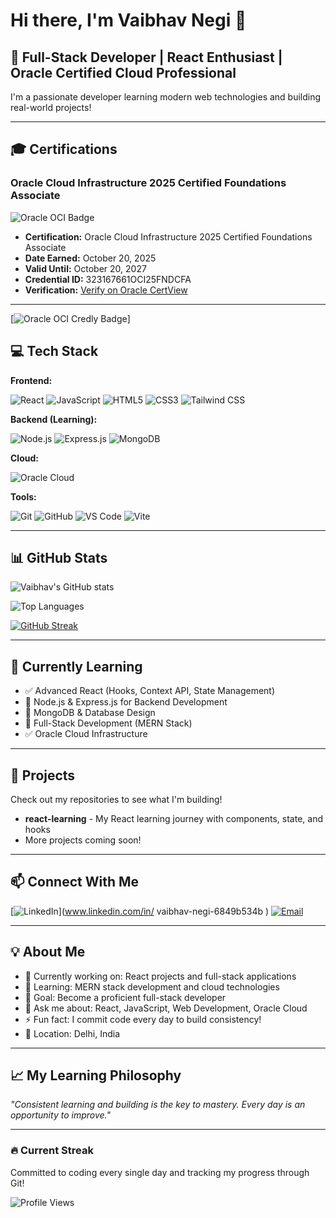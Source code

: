 # Hi there, I'm Vaibhav Negi 👋

## 🚀 Full-Stack Developer | React Enthusiast | Oracle Certified Cloud Professional

I'm a passionate developer learning modern web technologies and building real-world projects!

---

## 🎓 Certifications

### Oracle Cloud Infrastructure 2025 Certified Foundations Associate

![Oracle OCI Badge](https://img.shields.io/badge/Oracle_Cloud-Certified_Foundations_Associate-F80000?style=for-the-badge&logo=oracle&logoColor=white)

- **Certification:** Oracle Cloud Infrastructure 2025 Certified Foundations Associate  
- **Date Earned:** October 20, 2025  
- **Valid Until:** October 20, 2027  
- **Credential ID:** 323167661OCI25FNDCFA  
- **Verification:** [Verify on Oracle CertView](https://catalog-education.oracle.com/pls/certview/sharebadge?id=A949475A9818A3104D3579B3D48DDF9A0C5BE753EAFE72F309469AEC426F6C48)

---
[![Oracle OCI Credly Badge](https://images.credly.com/...)]

## 💻 Tech Stack

**Frontend:**

![React](https://img.shields.io/badge/React-20232A?style=for-the-badge&logo=react&logoColor=61DAFB)
![JavaScript](https://img.shields.io/badge/JavaScript-F7DF1E?style=for-the-badge&logo=javascript&logoColor=black)
![HTML5](https://img.shields.io/badge/HTML5-E34F26?style=for-the-badge&logo=html5&logoColor=white)
![CSS3](https://img.shields.io/badge/CSS3-1572B6?style=for-the-badge&logo=css3&logoColor=white)
![Tailwind CSS](https://img.shields.io/badge/Tailwind_CSS-38B2AC?style=for-the-badge&logo=tailwind-css&logoColor=white)

**Backend (Learning):**

![Node.js](https://img.shields.io/badge/Node.js-43853D?style=for-the-badge&logo=node.js&logoColor=white)
![Express.js](https://img.shields.io/badge/Express.js-404D59?style=for-the-badge)
![MongoDB](https://img.shields.io/badge/MongoDB-4EA94B?style=for-the-badge&logo=mongodb&logoColor=white)

**Cloud:**

![Oracle Cloud](https://img.shields.io/badge/Oracle_Cloud-F80000?style=for-the-badge&logo=oracle&logoColor=white)

**Tools:**

![Git](https://img.shields.io/badge/Git-F05032?style=for-the-badge&logo=git&logoColor=white)
![GitHub](https://img.shields.io/badge/GitHub-181717?style=for-the-badge&logo=github&logoColor=white)
![VS Code](https://img.shields.io/badge/VS_Code-007ACC?style=for-the-badge&logo=visual-studio-code&logoColor=white)
![Vite](https://img.shields.io/badge/Vite-646CFF?style=for-the-badge&logo=vite&logoColor=white)

---

## 📊 GitHub Stats

![Vaibhav's GitHub stats](https://github-readme-stats.vercel.app/api?username=Vaibhav-negii&show_icons=true&theme=radical)

![Top Languages](https://github-readme-stats.vercel.app/api/top-langs/?username=Vaibhav-negii&layout=compact&theme=radical)

[![GitHub Streak](https://github-readme-streak-stats.herokuapp.com/?user=Vaibhav-negii&theme=radical)](https://git.io/streak-stats)

---

## 🌱 Currently Learning

- ✅ Advanced React (Hooks, Context API, State Management)
- 🔄 Node.js & Express.js for Backend Development
- 🔄 MongoDB & Database Design
- 🔄 Full-Stack Development (MERN Stack)
- ✅ Oracle Cloud Infrastructure

---

## 🚀 Projects

Check out my repositories to see what I'm building!

- **react-learning** - My React learning journey with components, state, and hooks
- More projects coming soon!

---

## 📫 Connect With Me

[![LinkedIn](https://img.shields.io/badge/LinkedIn-0077B5?style=for-the-badge&logo=linkedin&logoColor=white)](www.linkedin.com/in/
vaibhav-negi-6849b534b
)
[![Email](https://img.shields.io/badge/Email-D14836?style=for-the-badge&logo=gmail&logoColor=white)](mailto:vaibhavnegi240@gmail.com)

---

## 💡 About Me

- 🔭 Currently working on: React projects and full-stack applications
- 🌱 Learning: MERN stack development and cloud technologies
- 🎯 Goal: Become a proficient full-stack developer
- 💬 Ask me about: React, JavaScript, Web Development, Oracle Cloud
- ⚡ Fun fact: I commit code every day to build consistency!
- 📍 Location: Delhi, India

---

## 📈 My Learning Philosophy

*"Consistent learning and building is the key to mastery. Every day is an opportunity to improve."*

---

### 🔥 Current Streak

Committed to coding every single day and tracking my progress through Git!

![Profile Views](https://komarev.com/ghpvc/?username=Vaibhav-negii&color=blueviolet&style=for-the-badge)
